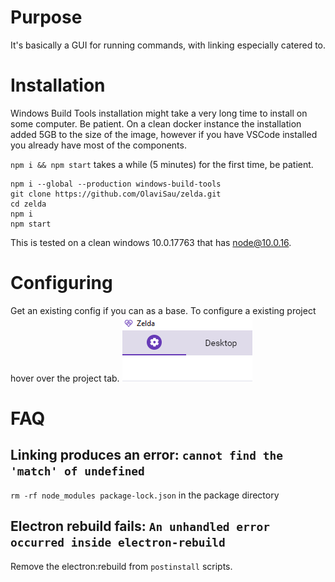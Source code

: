 # Purpose
It's basically a GUI for running commands, with linking especially catered to.

# Installation
Windows Build Tools installation might take a very long time to install on some computer. Be patient. On a clean docker instance the installation added 5GB to the size of the image, however if you have VSCode installed you already have most of the components.

`npm i && npm start` takes a while (5 minutes) for the first time, be patient.
```
npm i --global --production windows-build-tools
git clone https://github.com/OlaviSau/zelda.git
cd zelda
npm i
npm start
```
This is tested on a clean windows 10.0.17763 that has node@10.0.16.

# Configuring
Get an existing config if you can as a base.
To configure a existing project hover over the project tab.
![alt text](https://raw.githubusercontent.com/OlaviSau/zelda/master/docs/images/configuring-existing-project.png)

# FAQ
## Linking produces an error: `cannot find the 'match' of undefined`
`rm -rf node_modules package-lock.json` in the package directory

## Electron rebuild fails: `An unhandled error occurred inside electron-rebuild`
Remove the electron:rebuild from `postinstall` scripts.
